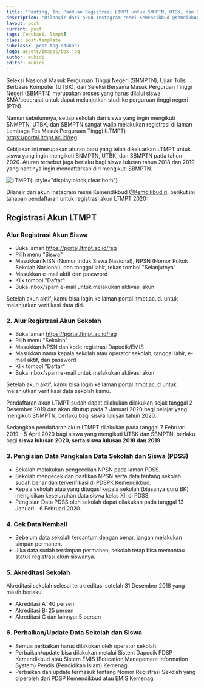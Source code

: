 ```yaml
---
title: "Penting, Ini Panduan Registrasi LTMPT untuk SNMPTN, UTBK, dan SBMPTN"
description: "Dilansir dari akun Instagram resmi Kemendikbud @Kemdikbud.ri, berikut ini tahapan pendaftaran untuk registrasi akun LTMPT 2020"
layout: post
current: post
tags: [edukasi, ltmpt]
class: post-template
subclass: 'post tag-edukasi'
logo: assets/images/box.jpg
author: mukidi
editor: mukidi
---
```

Seleksi Nasional Masuk Perguruan Tinggi Negeri (SNMPTN), Ujian Tulis Berbasis Komputer (UTBK), dan Seleksi Bersama Masuk Perguruan Tinggi Negeri (SBMPTN) merupakan proses yang harus dilalui siswa SMA/sederajat untuk dapat melanjutkan studi ke perguruan tinggi negeri (PTN).

Namun sebelumnya, setiap sekolah dan siswa yang ingin mengikuti SNMPTN, UTBK, dan SBMPTN sangat wajib melakukan registrasi di laman Lembaga Tes Masuk Perguruan Tinggi (LTMPT) https://portal.ltmpt.ac.id/reg

Kebijakan ini merupakan aturan baru yang telah dikeluarkan LTMPT untuk siswa yang ingin mengikuti SNMPTN, UTBK, dan SBMPTN pada tahun 2020. Aturan tersebut juga berlaku bagi siswa lulusan tahun 2018 dan 2019 yang nantinya ingin mendaftarkan diri mengikuti SBMPTN.

![LTMPT](https://dummyimage.com/720x360/00/f.gif&text=+LTMPT){: style="display:block;clear:both"}

Dilansir dari akun Instagram resmi Kemendikbud [@Kemdikbud.ri](https://www.instagram.com/kemendikbud.ri), berikut ini tahapan pendaftaran untuk registrasi akun LTMPT 2020:

## Registrasi Akun LTMPT

### Alur Registrasi Akun Siswa

- Buka laman https://portal.ltmpt.ac.id/reg
- Pilih menu "Siswa"
- Masukkan NISN (Nomor Induk Siswa Nasional), NPSN (Nomor Pokok Sekolah Nasional), dan tanggal lahir, tekan tombol "Selanjutnya"
- Masukkan e-mail aktif dan password
- Klik tombol "Daftar"
- Buka inbox/spam e-mail untuk melakukan aktivasi akun

Setelah akun aktif, kamu bisa login ke laman portal.ltmpt.ac.id. untuk melanjutkan verifikasi data diri.

### 2. Alur Registrasi Akun Sekolah

- Buka laman https://portal.ltmpt.ac.id/reg
- Pilih menu "Sekolah"
- Masukkan NPSN dan kode registrasi Dapodik/EMIS
- Masukkan nama kepala sekolah atau operator sekolah, tanggal lahir, e-mail aktif, dan password
- Klik tombol "Daftar"
- Buka inbox/spam e-mail untuk melakukan aktivasi akun

Setelah akun aktif, kamu bisa login ke laman portal.ltmpt.ac.id untuk melanjutkan verifikasi data sekolah kamu.

Pendaftaran akun LTMPT sudah dapat dilakukan dilakukan sejak tanggal 2 Desember 2019 dan akan ditutup pada 7 Januari 2020 bagi pelajar yang mengikuti SNMPTN, berlaku bagi siswa lulusan tahun 2020.

Sedangkan pendaftaran akun LTMPT dilakukan pada tanggal 7 Februari 2019 - 5 April 2020 bagi siswa yang mengikuti UTBK dan SBMPTN, berlaku bagi **siswa lulusan 2020, serta siswa lulusan 2018 dan 2019**.

### 3. Pengisian Data Pangkalan Data Sekolah dan Siswa (PDSS)

- Sekolah melakukan pengecekan NPSN pada laman PDSS.
- Sekolah mengecek dan pastikan NPSN serta data tentang sekolah sudah benar dan terverifikasi di PDSPK Kemendikbud.
- Kepala sekolah atau yang ditugasi kepala sekolah (biasanya guru BK) mengisikan keseluruhan data siswa kelas XII di PDSS.
- Pengisian Data PDSS oleh sekolah dapat dilakukan pada tanggal 13 Januari – 6 Februari 2020.

### 4. Cek Data Kembali

- Sebelum data sekolah tercantum dengan benar, jangan melakukan simpan permanen.
- Jika data sudah tersimpan permanen, sekolah tetap bisa memantau status registrasi akun siswanya.

### 5. Akreditasi Sekolah

Akreditasi sekolah selesai terakreditasi setelah 31 Desember 2018 yang masih berlaku:

- Akreditasi A: 40 persen
- Akreditasi B: 25 persen
- Akreditasi C dan lainnya: 5 persen

### 6. Perbaikan/Update Data Sekolah dan Siswa

- Semua perbaikan harus dilakukan oleh operator sekolah.
- Perbaikan/update bisa dilakukan melalui Sistem Dapodik PDSP Kemendikbud atau Sistem EMIS (Education Management Information System) Pendis (Pendidikan Islam) Kemenag.
- Perbaikan dan update termasuk tentang Nomor Registrasi Sekolah yang diperoleh dari PDSP Kemendikbud atau EMIS Kemenag.
